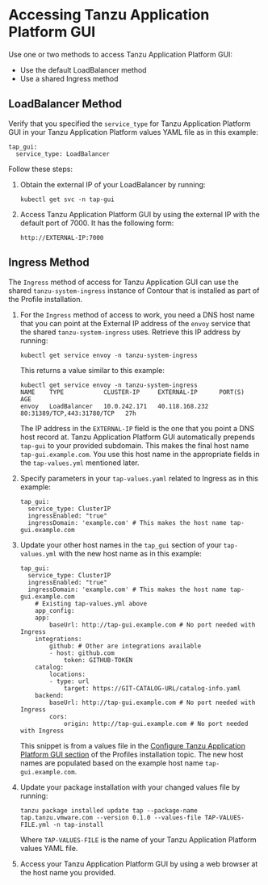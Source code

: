 # Accessing Tanzu Application Platform GUI

Use one or two methods to access Tanzu Application Platform GUI:

* Use the default LoadBalancer method
* Use a shared Ingress method


## <a id="lb-method"></a> LoadBalancer Method

Verify that you specified the `service_type` for Tanzu Application Platform GUI in your
Tanzu Application Platform values YAML file as in this example:

```
tap_gui:
  service_type: LoadBalancer
```

Follow these steps:

1. Obtain the external IP of your LoadBalancer by running:

    ```
    kubectl get svc -n tap-gui
    ```

1. Access Tanzu Application Platform GUI by using the external IP with the default port of 7000.
It has the following form:

    ```
    http://EXTERNAL-IP:7000
    ```


## <a id="ingress-method"></a> Ingress Method

The `Ingress` method of access for Tanzu Application GUI can use the shared `tanzu-system-ingress`
instance of Contour that is installed as part of the Profile installation.

1. For the `Ingress` method of access to work, you need a DNS host name that you can point at the External IP address of the `envoy` service that the shared `tanzu-system-ingress` uses. Retrieve this IP address by running:

    ```
    kubectl get service envoy -n tanzu-system-ingress
    ```

    This returns a value similar to this example:

    ```
    kubectl get service envoy -n tanzu-system-ingress
    NAME    TYPE           CLUSTER-IP     EXTERNAL-IP      PORT(S)                      AGE
    envoy   LoadBalancer   10.0.242.171   40.118.168.232   80:31389/TCP,443:31780/TCP   27h
    ```

    The IP address in the `EXTERNAL-IP` field is the one that you point a DNS host record at.
    Tanzu Application Platform GUI automatically prepends `tap-gui` to your provided subdomain.
    This makes the final host name `tap-gui.example.com`. You use this host name in the appropriate
    fields in the `tap-values.yml` mentioned later.

1. Specify parameters in your `tap-values.yaml` related to Ingress as in this example:

    ```
    tap_gui:
      service_type: ClusterIP
      ingressEnabled: "true"
      ingressDomain: 'example.com' # This makes the host name tap-gui.example.com
    ```

1. Update your other host names in the `tap_gui` section of your `tap-values.yml` with the new host name as in this example:

    ```
    tap_gui:
      service_type: ClusterIP
      ingressEnabled: "true"
      ingressDomain: 'example.com' # This makes the host name tap-gui.example.com
        # Existing tap-values.yml above  
        app_config:
        app:
            baseUrl: http://tap-gui.example.com # No port needed with Ingress
        integrations:
            github: # Other are integrations available
            - host: github.com
                token: GITHUB-TOKEN
        catalog:
            locations:
            - type: url
                target: https://GIT-CATALOG-URL/catalog-info.yaml
        backend:
            baseUrl: http://tap-gui.example.com # No port needed with Ingress
            cors:
                origin: http://tap-gui.example.com # No port needed with Ingress
    ```

    This snippet is from a values file in the
    [Configure Tanzu Application Platform GUI section](../install.md#configure-tap-gui) of the
    Profiles installation topic. The new host names are populated based on the example host name
    `tap-gui.example.com`.

1. Update your package installation with your changed values file by running:

    ```
    tanzu package installed update tap --package-name tap.tanzu.vmware.com --version 0.1.0 --values-file TAP-VALUES-FILE.yml -n tap-install
    ```

    Where `TAP-VALUES-FILE` is the name of your Tanzu Application Platform values YAML file.

1. Access your Tanzu Application Platform GUI by using a web browser at the host name you provided.
